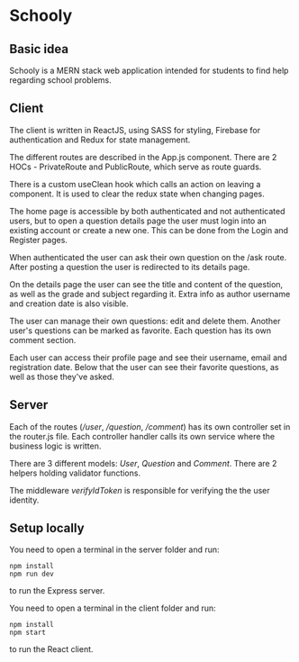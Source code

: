 # Schooly

## Basic idea
Schooly is a MERN stack web application intended for students to find help regarding school problems.

## Client
The client is written in ReactJS, using SASS for styling, Firebase for authentication and Redux for state management.

The different routes are described in the App.js component.
There are 2 HOCs - PrivateRoute and PublicRoute, which serve as route guards.

There is a custom useClean hook which calls an action on leaving a component. It is used to clear the redux state when changing pages.

The home page is accessible by both authenticated and not authenticated users, but to open a question details page the user must login into an existing account or create a new one. This can be done from the Login and Register pages.

When authenticated the user can ask their own question on the /ask route. After posting a question the user is redirected to its details page.

On the details page the user can see the title and content of the question, as well as the grade and subject regarding it. Extra info as author username and creation date is also visible.

The user can manage their own questions: edit and delete them. Another user's questions can be marked as favorite. Each question has its own comment section.

Each user can access their profile page and see their username, email and registration date. Below that the user can see their favorite questions, as well as those they've asked.

## Server
Each of the routes (*/user*, */question*, */comment*) has its own controller set in the router.js file.
Each controller handler calls its own service where the business logic is written.

There are 3 different models: *User*, *Question* and *Comment*.
There are 2 helpers holding validator functions.

The middleware *verifyIdToken* is responsible for verifying the the user identity.

## Setup locally
You need to open a terminal in the server folder and run:
```
npm install
npm run dev
```
to run the Express server.

You need to open a terminal in the client folder and run:
```
npm install
npm start
```
to run the React client.

